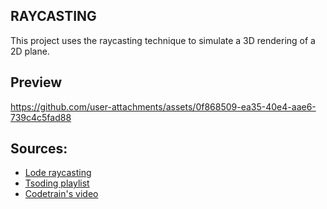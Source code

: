 ## RAYCASTING
This project uses the raycasting technique to simulate a 3D rendering of a 2D plane.

## Preview
https://github.com/user-attachments/assets/0f868509-ea35-40e4-aae6-739c4c5fad88

## Sources:
- [Lode raycasting](https://lodev.org/cgtutor/raycasting.html)
- [Tsoding playlist](https://youtu.be/K1xEkA46CuM?si=pb87OUqbc-BcEexS)
- [Codetrain's video](https://youtu.be/TOEi6T2mtHo?si=cYUGpBf1T__ODEJ7)
